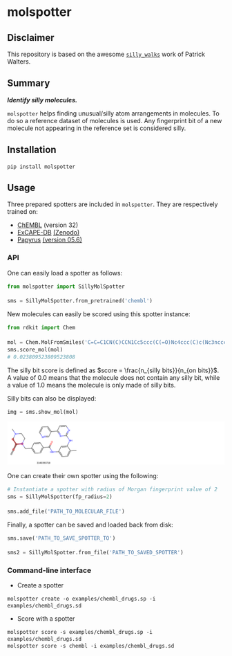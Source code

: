 # molspotter

## Disclaimer

This repository is based on the awesome [`silly_walks`](https://github.com/PatWalters/silly_walks) work of Patrick Walters.

## Summary

***Identify silly molecules.***

`molspotter` helps finding unusual/silly atom arrangements in molecules.
To do so a reference dataset of molecules is used. Any fingerprint bit of a new molecule not appearing in the reference set is considered silly. 

## Installation

```commandline
pip install molspotter
```

## Usage

Three prepared spotters are included in `molspotter`. They are respectively trained on:
- [ChEMBL](https://doi.org/10.1093/nar/gky1075) (version 32)
- [ExCAPE-DB](https://doi.org/10.1186/s13321-017-0203-5) [(Zenodo)](https://doi.org/10.5281/zenodo.675987)
- [Papyrus](https://doi.org/10.1186/s13321-022-00672-x) [(version 05.6)](https://doi.org/10.5281/zenodo.7373213)

### API
One can easily load a spotter as follows:

```python
from molspotter import SillyMolSpotter

sms = SillyMolSpotter.from_pretrained('chembl')
```

New molecules can easily be scored using this spotter instance:

```python
from rdkit import Chem

mol = Chem.MolFromSmiles('C=C=C1CN(C)CCN1Cc5ccc(C(=O)Nc4ccc(C)c(Nc3nccc(c2cccnc2)n3)c4)cc5')
sms.score_mol(mol)
# 0.023809523809523808
```
The silly bit score is defined as $score = \frac{n_{silly bits}}{n_{on bits}}$.
A value of 0.0 means that the molecule does not contain any silly bit, while a value of 1.0 means the molecule is only made of silly bits.


Silly bits can also be displayed:
```python
img = sms.show_mol(mol)
```

![Silly bits highlighted in the molecular structure](images/silly_bits.png)


One can create their own spotter using the following:
 ```python
# Instantiate a spotter with radius of Morgan fingerprint value of 2
sms = SillyMolSpotter(fp_radius=2)

sms.add_file('PATH_TO_MOLECULAR_FILE')
```

Finally, a spotter can be saved and loaded back from disk:

```python
sms.save('PATH_TO_SAVE_SPOTTER_TO')

sms2 = SillyMolSpotter.from_file('PATH_TO_SAVED_SPOTTER')
```

### Command-line interface

- Create a spotter
```commandline
molspotter create -o examples/chembl_drugs.sp -i examples/chembl_drugs.sd
```

- Score with a spotter
```commandline
molspotter score -s examples/chembl_drugs.sp -i examples/chembl_drugs.sd
molspotter score -s chembl -i examples/chembl_drugs.sd
```
